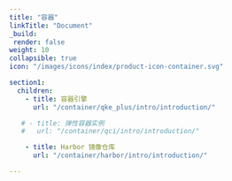 ```yaml
---
title: "容器"
linkTitle: "Document"
_build:
 render: false 
weight: 10
collapsible: true
icon: "/images/icons/index/product-icon-container.svg"

section1:
  children:
    - title: 容器引擎
      url: "/container/qke_plus/intro/introduction/"

   # - title: 弹性容器实例
   #   url: "/container/qci/intro/introduction/"

    - title: Harbor 镜像仓库
      url: "/container/harbor/intro/introduction/"

---
```



